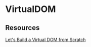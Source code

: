 # VirtualDOM

## Resources
[Let's Build a Virtual DOM from Scratch](https://www.youtube.com/watch?v=l2Tu0NqH0qU)
